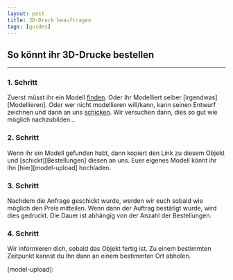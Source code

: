 ```yaml
---
layout: post
title: 3D-Druck beauftragen
tags: [guides]
---
```


## So könnt ihr 3D-Drucke bestellen

---

### 1. Schritt

Zuerst müsst ihr ein Modell [finden][Modelle-Finden].
Oder ihr Modelliert selber [irgendwas][Modellieren].
Oder wer nicht modellieren will/kann, kann seinen Entwurf zeichnen und dann an uns [schicken][Modelling-serv-Beta]. Wir versuchen dann, dies so gut wie möglich nachzubilden...

### 2. Schritt

Wenn ihr ein Modell gefunden habt, dann kopiert den Link zu diesem Objekt und [schickt][Bestellungen] diesen an uns.
Euer eigenes Modell könnt ihr ihn [hier][model-upload] hochladen.

### 3. Schritt

Nachdem die Anfrage geschickt wurde, werden wir euch sobald wie möglich den Preis mitteilen. Wenn dann der Auftrag bestätigt wurde, wird dies gedruckt. Die Dauer ist abhängig von der Anzahl der Bestellungen.

### 4. Schritt

Wir informieren dich, sobald das Objekt fertig ist. Zu einem bestimmten Zeitpunkt kannst du ihn dann an einem bestimmten Ort abholen.


[Modelle-Finden]:
[MOdellieren]:
[Modelling-serv-Beta]:
[Bestellungen]:
[model-upload]:
